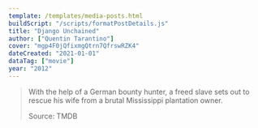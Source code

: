 ```yaml
---
template: /templates/media-posts.html
buildScript: "/scripts/formatPostDetails.js"
title: "Django Unchained"
author: ["Quentin Tarantino"]
cover: "mgp4F0jQfixmgQtrn7QfrswRZK4"
dateCreated: "2021-01-01"
dataTag: ["movie"]
year: "2012"
---
```


> With the help of a German bounty hunter, a freed slave sets out to rescue his wife from a brutal Mississippi plantation owner.
>
> Source: TMDB
